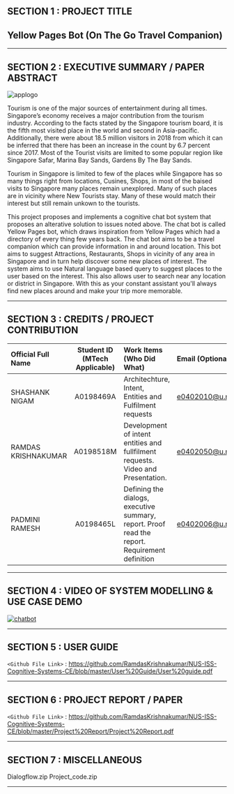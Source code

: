 ## SECTION 1 : PROJECT TITLE
## Yellow Pages Bot (On The Go Travel Companion)

---
## SECTION 2 : EXECUTIVE SUMMARY / PAPER ABSTRACT


![applogo](https://github.com/RamdasKrishnakumar/NUS-ISS-Cognitive-Systems-CE/blob/master/Project%20Video/logo.png)

Tourism is one of the major sources of entertainment during all times. Singapore’s economy receives a major contribution from the tourism industry. According to the facts stated by the Singapore tourism board, it is the fifth most visited place in the world and second in Asia-pacific. Additionally, there were about 18.5 million visitors in 2018 from which it can be inferred that there has been an increase in the count by 6.7 percent since 2017. Most of the Tourist visits are limited to some popular region like Singapore Safar, Marina Bay Sands, Gardens By The Bay Sands.  

Tourism in Singapore is limited to few of the places while Singapore has so many things right from locations, Cusines, Shops, in most of the baised visits to Singapore many places remain unexplored. Many of such places are in vicinity where New Tourists stay. Many of these would match their interest but still remain unkown to the tourists.    

This project proposes and implements a cognitive chat bot system that proposes an alterative solution to issues noted above. The chat bot is called Yellow Pages bot, which draws inspiration from Yellow Pages which had a directory of every thing few years back. The chat bot aims to be a travel companion which can provide information in and around location. This bot aims to suggest Attractions, Restaurants, Shops in vicinity of any area in Singapore and in turn help discover some new places of interest. The system aims to use Natural language based query to suggest places to the user based on the interest. This also allows user to search near any location or district in Singapore. With this as your constant assistant you'll always find new places around and make your trip more memorable.

---
## SECTION 3 : CREDITS / PROJECT CONTRIBUTION

| Official Full Name  | Student ID (MTech Applicable)  | Work Items (Who Did What) | Email (Optional) |
| :------------ |:---------------:| :-----| :-----|
| SHASHANK NIGAM | A0198469A | Architechture, Intent, Entities and Fulfilment requests| e0402010@u.nus.edu |
| RAMDAS KRISHNAKUMAR | A0198518M |Development of intent entities and fullfilment requests. Video and  Presentation. | e0402050@u.nus.edu |
| PADMINI RAMESH | A0198465L | Defining the dialogs, executive summary, report. Proof read the report. Requirement definition | e0402006@u.nus.edu |
---
## SECTION 4 : VIDEO OF SYSTEM MODELLING & USE CASE DEMO

[![chatbot](https://github.com/RamdasKrishnakumar/NUS-ISS-Cognitive-Systems-CE/blob/master/Project%20Video/Image.PNG)](https://www.youtube.com/watch?v=l7sQf0Q8VAA "yellow_pages_bot")

---
## SECTION 5 : USER GUIDE

`<Github File Link>` : <https://github.com/RamdasKrishnakumar/NUS-ISS-Cognitive-Systems-CE/blob/master/User%20Guide/User%20guide.pdf>

---
## SECTION 6 : PROJECT REPORT / PAPER

`<Github File Link>` : <https://github.com/RamdasKrishnakumar/NUS-ISS-Cognitive-Systems-CE/blob/master/Project%20Report/Project%20Report.pdf>

---
## SECTION 7 : MISCELLANEOUS
Dialogflow.zip
Project_code.zip

---
